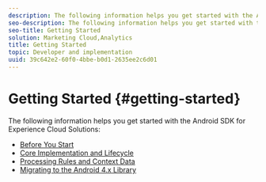 ```yaml
---
description: The following information helps you get started with the Android SDK for Experience Cloud Solutions 
seo-description: The following information helps you get started with the Android SDK for Experience Cloud Solutions 
seo-title: Getting Started
solution: Marketing Cloud,Analytics
title: Getting Started
topic: Developer and implementation
uuid: 39c642e2-60f0-4bbe-b0d1-2635ee2c6d01
---
```


# Getting Started {#getting-started}

The following information helps you get started with the Android SDK for Experience Cloud Solutions:

+ [Before You Start](/help/android/getting-started/requirements.md)
+ [Core Implementation and Lifecycle](/help/android/getting-started/dev-qs.md)
+ [Processing Rules and Context Data](/help/android/getting-started/proc-rules.md)
+ [Migrating to the Android 4.x Library](/help/android/getting-started/migration-v3.md)
